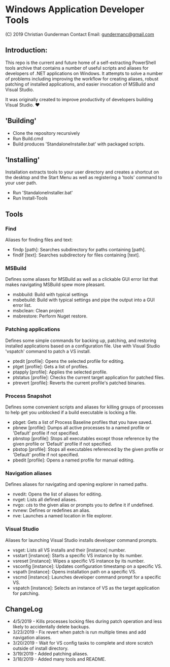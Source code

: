 # Windows Application Developer Tools
(C) 2019 Christian Gunderman
Contact Email: gundermanc@gmail.com

## Introduction:
This repo is the current and future home of a self-extracting PowerShell
tools archive that contains a number of useful scripts and aliases for developers
of .NET applications on Windows. It attempts to solve a number of problems including
improving the workflow for creating aliases, robust patching of installed applications,
and easier invocation of MSBuild and Visual Studio.

It was originally created to improve productivity of developers building Visual Studio. ❤

## 'Building'
- Clone the repository recursively
- Run Build.cmd
- Build produces 'StandaloneInstaller.bat' with packaged scripts.

## 'Installing'
Installation extracts tools to your user directory and creates a shortcut on the desktop
and the Start Menu as well as registering a 'tools' command to your user path.
- Run 'StandaloneInstaller.bat'
- Run Install-Tools

## Tools
### Find
Aliases for finding files and text:
- findp [path]: Searches subdirectory for paths containing [path].
- findif [text]: Searches subdirectory for files containing [text].

### MSBuild
Defines some aliases for MSBuild as well as a clickable GUI error list
that makes navigating MSBuild spew more pleasant.
- msbbuild: Build with typical settings
- msbebuild: Build with typical settings and pipe the output into a GUI error list.
- msbclean: Clean project
- msbrestore: Perform Nuget restore.

### Patching applications
Defines some simple commands for backing up, patching, and restoring
installed applications based on a configuration file. Use with Visual Studio
'vspatch' command to patch a VS install.
- ptedit [profile]: Opens the selected profile for editing.
- ptget [profile]: Gets a list of profiles.
- ptapply [profile]: Applies the selected profile.
- ptstatus [profile]: Checks the current target application for patched files.
- ptrevert [profile]: Reverts the current profile's patched binaries.

### Process Snapshot
Defines some convenient scripts and aliases for killing groups of processes
to help get you unblocked if a build executable is locking a file.
- pbget: Gets a list of Process Baseline profiles that you have saved.
- pbnew [profile]: Dumps all active processes to a named profile or 'Default' profile if not specified.
- pbnstop [profile]: Stops all executables except those reference by the given profile or 'Default' profile if not specified.
- pbstop [profile]: Stops all executables referenced by the given profile or 'Default' profile if not specified.
- pbedit [profile]: Opens a named profile for manual editing.

### Navigation aliases
Defines aliases for navigating and opening explorer in named paths.
- nvedit: Opens the list of aliases for editing.
- nvget: Lists all defined aliases.
- nvgo: `cd`s to the given alias or prompts you to define it if undefined.
- nvnew: Defines or redefines an alias.
- nve: Launches a named location in file explorer.

### Visual Studio
Aliases for launching Visual Studio installs developer command prompts.
- vsget: Lists all VS installs and their [instance] number.
- vsstart [instance]: Starts a specific VS instance by its number.
- vsreset [instance]: Wipes a specific VS instance by its number.
- vsconfig [instance]: Updates configuration timestamp on a specific VS.
- vspath [instance]: Opens installation path on a specific VS.
- vscmd [instance]: Launches developer command prompt for a specific VS.
- vspatch [instance]: Selects an instance of VS as the target application for patching.

## ChangeLog
- 4/5/2019  - Kills processes locking files during patch operation and less likely to accidentally delete backups.
- 3/23/2019 - Fix revert when patch is run multiple times and add navigation aliases.
- 3/20/2019 - Wait for VS config tasks to complete and store scratch outside of install directory.
- 3/19/2019 - Added patching aliases.
- 3/18/2019 - Added many tools and README.